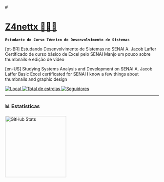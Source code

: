 #<a 
href="https://github.com/Z4nettx"> 

# Z4nettx 🧑🏽‍💻
</a>

**`Estudante do Curso Técnico de Desenvolvimento de Sistemas`**

[pt-BR]
Estudando Desenvolvimento de Sistemas no SENAI A. Jacob Laffer
Certificado de curso básico de Excel pelo SENAI
Manjo um pouco sobre thumbnails e edição de vídeo

[en-US]
Studying Systems Analysis and Development on SENAI A. Jacob Laffer 
Basic Excel certificated for SENAI
I know a few things about thumbnails and graphic design 
</p> 
<a href"https://www.instagram.com/z4nettx"
<img
alt: Instagram
title: Follow in Instagram
src="https://img.shields.io/badge/Instagram-%23E4405F.svg?style=for-the-badge&logo=Instagram&logoColor=white"
</a>

<p align="left">
    <a href="">
        <img 
            alt="Local" 
            title="Localização" 
            src="https://custom-icon-badges.demolab.com/badge/São Paulo-BR-blue?style=for-the-badge&logo=location&logoColor=white"
        />
    </a> 
    <a href="https://github.com/Z4nettx?tab=repositories&sort=stargazers">
        <img 
            alt="Total de estrelas" 
            title="Total de estrelas GitHub" 
            src="https://custom-icon-badges.demolab.com/github/stars/Z4nettx?color=55960c&style=for-the-badge&labelColor=488207&logo=star&label=estrelas"
        />
    </a>
    <a href="https://github.com/Z4nettx?tab=followers">
        <img 
            alt="Seguidores" 
            title="Me siga no GitHub" 
            src="https://custom-icon-badges.demolab.com/github/followers/Z4nettx?color=236ad3&labelColor=1155ba&style=for-the-badge&logo=github&label=Seguidores&logoColor=white"
        />
    </a>
</p>


---

### 📊 Estatísticas

<p>
<img 
      align="left" 
      alt="GitHub Stats" 
      height="200" 
      src="https://github-readme-stats.vercel.app/api/top-langs/?username=Z4nettx&theme=tokyonight&layout=compact&custom_title=Tecnologias&langs_count=9"/>
</p>


